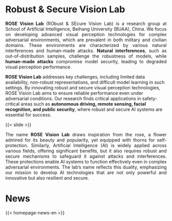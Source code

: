 # Robust & Secure Vision Lab

<p style="text-align:justify">
<b>ROSE Vision Lab</b> (RObust & SEcure Vision Lab) is a research group at School of Artificial Intelligence, Beihang University (BUAA), China.  We focus on developing advanced visual perception technologies for complex adversarial environments, which are prevalent in both military and civilian domains. These environments are characterized by various natural interferences and human-made attacks. <b>Natural interferences</b>, such as out-of-distribution samples, challenge the robustness of models, while <b>human-made attacks</b> compromise model security, leading to degraded visual perception performance.

<b>ROSE Vision Lab</b>  addresses key challenges, including limited data availability, non-robust representations, and difficult model learning in such settings. By innovating robust and secure visual perception technologies, ROSE Vision Lab aims to ensure reliable performance even under adversarial conditions. Our research finds critical applications in safety-critical areas such as <b>autonomous driving, remote sensing, facial recognition, and public security</b>, where robust and secure AI systems are essential for success.
</p>

{{< slide >}}

<p style="text-align:justify">
The name <b>ROSE Vision Lab</b> draws inspiration from the rose, a flower admired for its beauty and popularity, yet equipped with thorns for self-protection. Similarly, Artificial Intelligence (AI) is widely applied across various fields, offering significant benefits, but it also requires robust and secure mechanisms to safeguard it against attacks and interferences. These protections enable AI systems to function effectively even in complex adversarial environments. The lab’s name reflects this duality, emphasizing our mission to develop AI technologies that are not only powerful and innovative but also resilient and secure.
</p>


# News

{{< homepage-news-en >}}


